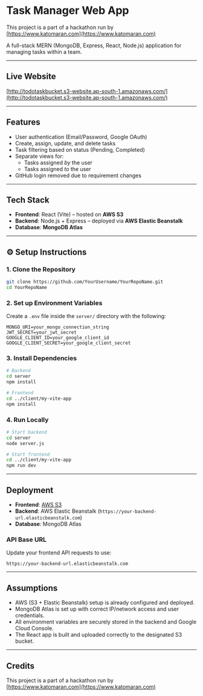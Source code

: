 # Task Manager Web App
This project is a part of a hackathon run by  
[https://www.katomaran.com](https://www.katomaran.com)

A full-stack MERN (MongoDB, Express, React, Node.js) application for managing tasks within a team.

---

## Live Website

[http://todotaskbucket.s3-website.ap-south-1.amazonaws.com/](http://todotaskbucket.s3-website.ap-south-1.amazonaws.com/)

---

## Features

- User authentication (Email/Password, Google OAuth)
- Create, assign, update, and delete tasks
- Task filtering based on status (Pending, Completed)
- Separate views for:
  - Tasks assigned *by* the user
  - Tasks assigned *to* the user
- GitHub login removed due to requirement changes

---

## Tech Stack

- **Frontend**: React (Vite) – hosted on **AWS S3**
- **Backend**: Node.js + Express – deployed via **AWS Elastic Beanstalk**
- **Database**: **MongoDB Atlas**

---

## ⚙️ Setup Instructions

### 1. Clone the Repository

```bash
git clone https://github.com/YourUsername/YourRepoName.git
cd YourRepoName
```

### 2. Set up Environment Variables

Create a `.env` file inside the `server/` directory with the following:

```env
MONGO_URI=your_mongo_connection_string
JWT_SECRET=your_jwt_secret
GOOGLE_CLIENT_ID=your_google_client_id
GOOGLE_CLIENT_SECRET=your_google_client_secret
```

### 3. Install Dependencies

```bash
# Backend
cd server
npm install

# Frontend
cd ../client/my-vite-app
npm install
```

### 4. Run Locally

```bash
# Start backend
cd server
node server.js

# Start frontend
cd ../client/my-vite-app
npm run dev
```

---

## Deployment

- **Frontend**: [AWS S3](http://todotaskbucket.s3-website.ap-south-1.amazonaws.com/)
- **Backend**: AWS Elastic Beanstalk (`https://your-backend-url.elasticbeanstalk.com`)
- **Database**: MongoDB Atlas

### API Base URL

Update your frontend API requests to use:

```
https://your-backend-url.elasticbeanstalk.com
```

---

## Assumptions

- AWS (S3 + Elastic Beanstalk) setup is already configured and deployed.
- MongoDB Atlas is set up with correct IP/network access and user credentials.
- All environment variables are securely stored in the backend and Google Cloud Console.
- The React app is built and uploaded correctly to the designated S3 bucket.

---

## Credits

This project is a part of a hackathon run by  
[https://www.katomaran.com](https://www.katomaran.com)
